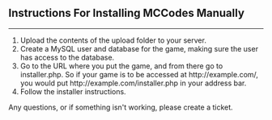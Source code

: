 <h2>Instructions For Installing MCCodes Manually</h2><hr />
<ol>
<li>Upload the contents of the upload folder to your server.</li>
<li>Create a MySQL user and database for the game, making sure the user has access to the database.</li>
<li>Go to the URL where you put the game, and from there go to installer.php. So if your game is to be accessed at http://example.com/, you would put http://example.com/installer.php in your address bar.</li>
<li>Follow the installer instructions.</li>
</ol>
Any questions, or if something isn't working, please create a ticket.
